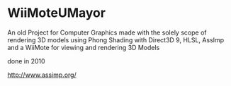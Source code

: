 # WiiMoteUMayor
An old Project for Computer Graphics
made with the solely scope of rendering 3D models using Phong Shading with Direct3D 9, HLSL, AssImp and a WiiMote 
for viewing and rendering 3D Models

done in 2010 

http://www.assimp.org/
